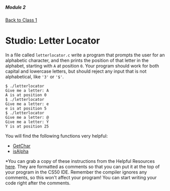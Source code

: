 ##### Module 2
[Back to Class 1](../../class1)
# Studio: Letter Locator

In a file called `letterlocator.c` write a program that prompts the user for an alphabetic character,
and then prints the position of that letter in the alphabet, starting with `A` at position `0`. Your program 
should work for both capital and lowercase letters, but should reject any input that is not alphabetical, 
like `'3'` or `'$'`.

```
$ ./letterlocator
Give me a letter: A
A is at position 0
$ ./letterlocator
Give me a letter: e
e is at position 5
$ ./letterlocator
Give me a letter: @
Give me a letter: Y
Y is at position 25
```

You will find the following functions very helpful:
* <a href="https://reference.cs50.net/cs50.h/GetChar" target="_blank">GetChar</a>
* <a href="https://reference.cs50.net/ctype.h/isalpha" target="_blank">isAlpha</a>

*You can grab a copy of these instructions from the Helpful Resources <a href="../../../../../../../helpful-resources/modules/module-2.md#class-1-studio-letter-locator" target="_blank">here</a>. They are formatted as comments so that you can put it at the top of your program in the CS50 IDE. Remember the compiler ignores any comments, so this won't affect your program! You can start writing your code right after the comments.
